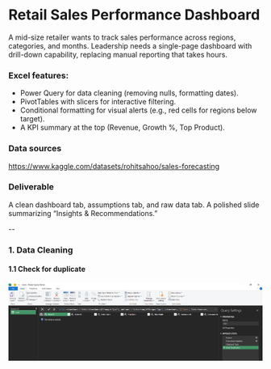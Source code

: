 # Retail Sales Performance Dashboard

A mid-size retailer wants to track sales performance across regions, categories, and months. Leadership needs a single-page dashboard with drill-down capability, replacing manual reporting that takes hours.

### Excel features:
- Power Query for data cleaning (removing nulls, formatting dates).
- PivotTables with slicers for interactive filtering.
- Conditional formatting for visual alerts (e.g., red cells for regions below target).
- A KPI summary at the top (Revenue, Growth %, Top Product).

### Data sources
https://www.kaggle.com/datasets/rohitsahoo/sales-forecasting

### Deliverable
A clean dashboard tab, assumptions tab, and raw data tab. A polished slide summarizing “Insights & Recommendations.”

--

### 1. Data Cleaning
#### 1.1 Check for duplicate
![Check-Duplicate](media/check-duplicate.png)

